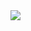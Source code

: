 <a href="https://portal.azure.com/#create/Microsoft.Template/uri/https%3A%2F%2Fgithub.com%2Ftukuruo%2FAXS_on_Azure_Template%2Fmaster%2Fazuredeploy.json" target="_blank">
    <img src="http://azuredeploy.net/deploybutton.png"/>
</a>
